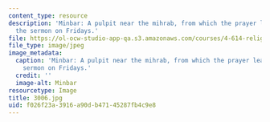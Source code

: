 ```yaml
---
content_type: resource
description: 'Minbar: A pulpit near the mihrab, from which the prayer leader gives
  the sermon on Fridays.'
file: https://ol-ocw-studio-app-qa.s3.amazonaws.com/courses/4-614-religious-architecture-and-islamic-cultures-fall-2002/f026f23a3916a90db47145287fb4c9e8_3006.jpg
file_type: image/jpeg
image_metadata:
  caption: 'Minbar: A pulpit near the mihrab, from which the prayer leader gives the
    sermon on Fridays.'
  credit: ''
  image-alt: Minbar
resourcetype: Image
title: 3006.jpg
uid: f026f23a-3916-a90d-b471-45287fb4c9e8
---
```

